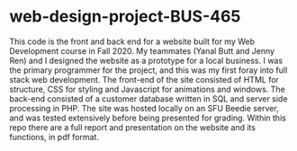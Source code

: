 # web-design-project-BUS-465
This code is the front and back end for a website built for my Web Development course in Fall 2020. 
My teammates (Yanal Butt and Jenny Ren) and I designed the website as a prototype for a local business. I was the primary programmer for the project, and this was my first foray into full stack web development. 
The front-end of the site consisted of HTML for structure, CSS for styling and Javascript for animations and windows.
The back-end consisted of a customer database written in SQL and server side processing in PHP.
The site was hosted locally on an SFU Beedie server, and was tested extensively before being presented for grading. 
Within this repo there are a full report and presentation on the website and its functions, in pdf format.
